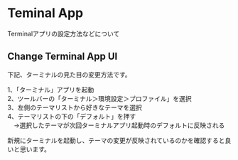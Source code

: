 # Teminal App
Terminalアプリの設定方法などについて

## Change Terminal App UI

下記、ターミナルの見た目の変更方法です。

1、「ターミナル」アプリを起動  
2、ツールバーの「ターミナル＞環境設定＞プロファイル」を選択  
3、左側のテーマリストから好きなテーマを選択  
4、テーマリストの下の「デフォルト」を押す  
　→選択したテーマが次回ターミナルアプリ起動時のデフォルトに反映される  

新規にターミナルを起動し、テーマの変更が反映されているのかを確認すると良いと思います。
